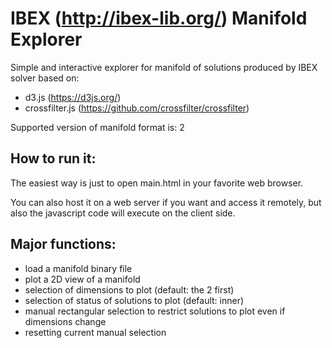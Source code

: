 # IBEX (http://ibex-lib.org/) Manifold Explorer

Simple and interactive explorer for manifold of solutions produced by IBEX solver based on:

- d3.js (https://d3js.org/)
- crossfilter.js (https://github.com/crossfilter/crossfilter)

Supported version of manifold format is: 2

## How to run it:

The easiest way is just to open main.html in your favorite web browser.

You can also host it on a web server if you want and access it remotely, but also the javascript code will execute on the client side.

## Major functions:

- load a manifold binary file
- plot a 2D view of a manifold
- selection of dimensions to plot (default: the 2 first)
- selection of status of solutions to plot (default: inner)
- manual rectangular selection to restrict solutions to plot even if dimensions change
- resetting current manual selection

